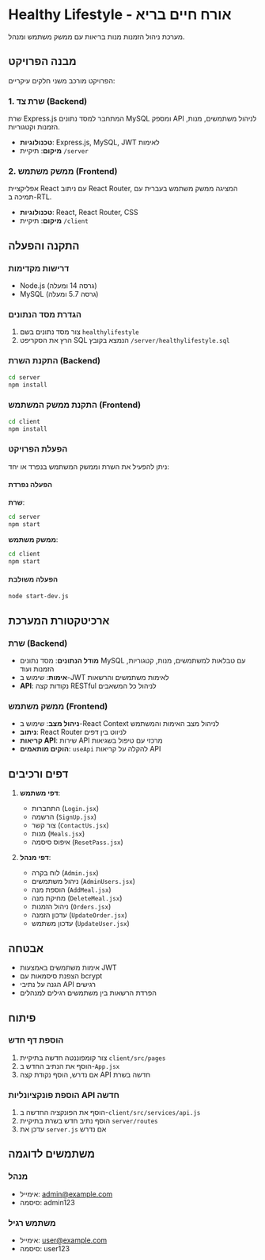 # Healthy Lifestyle - אורח חיים בריא

מערכת ניהול הזמנות מנות בריאות עם ממשק משתמש ומנהל.

## מבנה הפרויקט

הפרויקט מורכב משני חלקים עיקריים:

### 1. שרת צד (Backend)

שרת Express.js המתחבר למסד נתונים MySQL ומספק API לניהול משתמשים, מנות, הזמנות וקטגוריות.

- **טכנולוגיות**: Express.js, MySQL, JWT לאימות
- **מיקום**: תיקיית `/server`

### 2. ממשק משתמש (Frontend)

אפליקציית React עם ניתוב React Router, המציגה ממשק משתמש בעברית עם תמיכה ב-RTL.

- **טכנולוגיות**: React, React Router, CSS
- **מיקום**: תיקיית `/client`

## התקנה והפעלה

### דרישות מקדימות

- Node.js (גרסה 14 ומעלה)
- MySQL (גרסה 5.7 ומעלה)

### הגדרת מסד הנתונים

1. צור מסד נתונים בשם `healthylifestyle`
2. הרץ את הסקריפט SQL הנמצא בקובץ `/server/healthylifestyle.sql`

### התקנת השרת (Backend)

```bash
cd server
npm install
```

### התקנת ממשק המשתמש (Frontend)

```bash
cd client
npm install
```

### הפעלת הפרויקט

ניתן להפעיל את השרת וממשק המשתמש בנפרד או יחד:

#### הפעלה נפרדת

**שרת**:
```bash
cd server
npm start
```

**ממשק משתמש**:
```bash
cd client
npm start
```

#### הפעלה משולבת

```bash
node start-dev.js
```

## ארכיטקטורת המערכת

### שרת (Backend)

- **מודל הנתונים**: מסד נתונים MySQL עם טבלאות למשתמשים, מנות, קטגוריות, הזמנות ועוד
- **אימות**: שימוש ב-JWT לאימות משתמשים והרשאות
- **API**: נקודות קצה RESTful לניהול כל המשאבים

### ממשק משתמש (Frontend)

- **ניהול מצב**: שימוש ב-React Context לניהול מצב האימות והמשתמש
- **ניתוב**: React Router לניווט בין דפים
- **קריאות API**: שירות API מרכזי עם טיפול בשגיאות
- **הוקים מותאמים**: `useApi` להקלה על קריאות API

## דפים ורכיבים

1. **דפי משתמש**:
   - התחברות (`Login.jsx`)
   - הרשמה (`SignUp.jsx`)
   - צור קשר (`ContactUs.jsx`)
   - מנות (`Meals.jsx`)
   - איפוס סיסמה (`ResetPass.jsx`)

2. **דפי מנהל**:
   - לוח בקרה (`Admin.jsx`)
   - ניהול משתמשים (`AdminUsers.jsx`)
   - הוספת מנה (`AddMeal.jsx`)
   - מחיקת מנה (`DeleteMeal.jsx`)
   - ניהול הזמנות (`Orders.jsx`)
   - עדכון הזמנה (`UpdateOrder.jsx`)
   - עדכון משתמש (`UpdateUser.jsx`)

## אבטחה

- אימות משתמשים באמצעות JWT
- הצפנת סיסמאות עם bcrypt
- הגנה על נתיבי API רגישים
- הפרדת הרשאות בין משתמשים רגילים למנהלים

## פיתוח

### הוספת דף חדש

1. צור קומפוננטה חדשה בתיקיית `client/src/pages`
2. הוסף את הנתיב החדש ב-`App.jsx`
3. אם נדרש, הוסף נקודת קצה API חדשה בשרת

### הוספת פונקציונליות API חדשה

1. הוסף את הפונקציה החדשה ב-`client/src/services/api.js`
2. הוסף נתיב חדש בשרת בתיקיית `server/routes`
3. עדכן את `server.js` אם נדרש

## משתמשים לדוגמה

### מנהל
- אימייל: admin@example.com
- סיסמה: admin123

### משתמש רגיל
- אימייל: user@example.com
- סיסמה: user123

